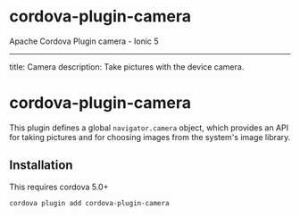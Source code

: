 # cordova-plugin-camera
Apache Cordova Plugin camera - Ionic 5

---
title: Camera
description: Take pictures with the device camera.

# cordova-plugin-camera

This plugin defines a global `navigator.camera` object, which provides an API for taking pictures and for choosing images from
the system's image library.

## Installation

This requires cordova 5.0+

    cordova plugin add cordova-plugin-camera
